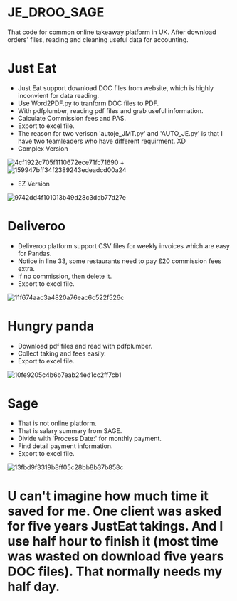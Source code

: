 # JE_DROO_SAGE
That code for common online takeaway platform in UK. After download orders' files, reading and cleaning useful data for accounting.

# Just Eat
* Just Eat support download DOC files from website, which is highly inconvient for data reading.
* Use Word2PDF.py to tranform DOC files to PDF.
* With pdfplumber, reading pdf files and grab useful information.
* Calculate Commission fees and PAS.
* Export to excel file.
* The reason for two verison 'autoje_JMT.py' and 'AUTO_JE.py' is that I have two teamleaders who have different requirment. XD
* Complex Version

![4cf1922c705f1110672ece71fc71690](https://github.com/J1ahw/JE_DROO_SAGE/assets/123384453/ec8f9f64-e23f-4908-87a4-e9e92e853251)  +  ![159947bff34f2389243edeadcd00a24](https://github.com/J1ahw/JE_DROO_SAGE/assets/123384453/2f2c078c-e1d3-4f9c-9e11-975c33a25500)

* EZ Version

![9742dd4f101013b49d28c3ddb77d27e](https://github.com/J1ahw/JE_DROO_SAGE/assets/123384453/c9a5d532-e9ad-4ab3-a8d2-7b2a721ccb06)

# Deliveroo
* Deliveroo platform support CSV files for weekly invoices which are easy for Pandas.
* Notice in line 33, some restaurants need to pay £20 commission fees extra.
* If no commission, then delete it.
* Export to excel file.

![11f674aac3a4820a76eac6c522f526c](https://github.com/J1ahw/JE_DROO_SAGE/assets/123384453/1ed67b05-234f-4a88-9890-b4d006bae54f)

# Hungry panda
* Download pdf files and read with pdfplumber.
* Collect taking and fees easily.
* Export to excel file.

![10fe9205c4b6b7eab24ed1cc2ff7cb1](https://github.com/J1ahw/JE_DROO_SAGE/assets/123384453/3765f934-8a74-440b-a202-9f4e2efe21f9)

# Sage
* That is not online platform.
* That is salary summary from SAGE.
* Divide with 'Process Date:' for monthly payment.
* Find detail payment information.
* Export to excel file.

![13fbd9f3319b8ff05c28bb8b37b858c](https://github.com/J1ahw/JE_DROO_SAGE/assets/123384453/deef632c-d713-40aa-9941-5c6b5042e17b)

# U can't imagine how much time it saved for me. One client was asked for five years JustEat takings. And I use half hour to finish it (most time was wasted on download five years DOC files). That normally needs my half day.
